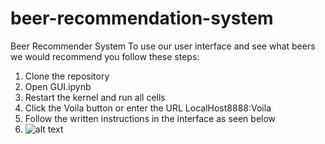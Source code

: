 # beer-recommendation-system
Beer Recommender System
To use our user interface and see what beers we would recommend you follow these steps:
1. Clone the repository
2. Open GUI.ipynb
3. Restart the kernel and run all cells
4. Click the Voila button or enter the URL LocalHost8888:Voila
5. Follow the written instructions in the interface as seen below
6. ![alt text](https://github.com/[sophielouie]/[beer-recommendation-system]/blob/[main]/UI_image.png?raw=true)
